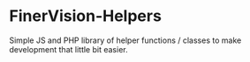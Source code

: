 # FinerVision-Helpers
Simple JS and PHP library of helper functions / classes to make development that little bit easier.
